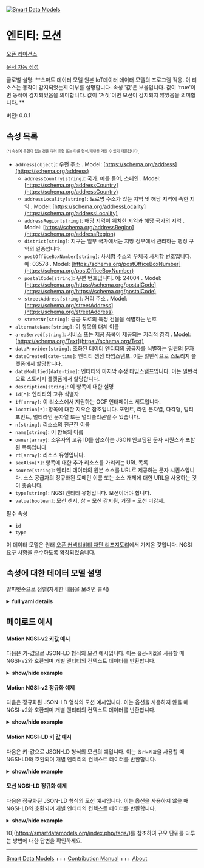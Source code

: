 <!-- 10-Header -->  
[![Smart Data Models](https://smartdatamodels.org/wp-content/uploads/2022/01/SmartDataModels_logo.png "Logo")](https://smartdatamodels.org)  
엔티티: 모션  
=======<!-- /10-Header -->  
<!-- 15-License -->  
[오픈 라이선스](https://github.com/smart-data-models//dataModel.OCF/blob/master/Motion/LICENSE.md)  
[문서 자동 생성](https://docs.google.com/presentation/d/e/2PACX-1vTs-Ng5dIAwkg91oTTUdt8ua7woBXhPnwavZ0FxgR8BsAI_Ek3C5q97Nd94HS8KhP-r_quD4H0fgyt3/pub?start=false&loop=false&delayms=3000#slide=id.gb715ace035_0_60)  
<!-- /15-License -->  
<!-- 20-Description -->  
글로벌 설명: **스마트 데이터 모델 원본 IoT데이터 데이터 모델의 프로그램 적응. 이 리소스는 동작이 감지되었는지 여부를 설명합니다. 속성 '값'은 부울입니다. 값이 'true'이면 동작이 감지되었음을 의미합니다. 값이 '거짓'이면 모션이 감지되지 않았음을 의미합니다. **  
버전: 0.0.1  
<!-- /20-Description -->  
<!-- 30-PropertiesList -->  

## 속성 목록  

<sup><sub>[*] 속성에 유형이 없는 것은 여러 유형 또는 다른 형식/패턴을 가질 수 있기 때문입니다</sub></sup>.  
- `address[object]`: 우편 주소  . Model: [https://schema.org/address](https://schema.org/address)	- `addressCountry[string]`: 국가. 예를 들어, 스페인  . Model: [https://schema.org/addressCountry](https://schema.org/addressCountry)  
	- `addressLocality[string]`: 도로명 주소가 있는 지역 및 해당 지역에 속한 지역  . Model: [https://schema.org/addressLocality](https://schema.org/addressLocality)  
	- `addressRegion[string]`: 해당 지역이 위치한 지역과 해당 국가의 지역  . Model: [https://schema.org/addressRegion](https://schema.org/addressRegion)  
	- `district[string]`: 지구는 일부 국가에서는 지방 정부에서 관리하는 행정 구역의 일종입니다.    
	- `postOfficeBoxNumber[string]`: 사서함 주소의 우체국 사서함 번호입니다. 예: 03578  . Model: [https://schema.org/postOfficeBoxNumber](https://schema.org/postOfficeBoxNumber)  
	- `postalCode[string]`: 우편 번호입니다. 예: 24004  . Model: [https://schema.org/https://schema.org/postalCode](https://schema.org/https://schema.org/postalCode)  
	- `streetAddress[string]`: 거리 주소  . Model: [https://schema.org/streetAddress](https://schema.org/streetAddress)  
	- `streetNr[string]`: 공공 도로의 특정 건물을 식별하는 번호    
- `alternateName[string]`: 이 항목의 대체 이름  - `areaServed[string]`: 서비스 또는 제공 품목이 제공되는 지리적 영역  . Model: [https://schema.org/Text](https://schema.org/Text)- `dataProvider[string]`: 조화된 데이터 엔티티의 공급자를 식별하는 일련의 문자  - `dateCreated[date-time]`: 엔티티 생성 타임스탬프. 이는 일반적으로 스토리지 플랫폼에서 할당합니다.  - `dateModified[date-time]`: 엔티티의 마지막 수정 타임스탬프입니다. 이는 일반적으로 스토리지 플랫폼에서 할당합니다.  - `description[string]`: 이 항목에 대한 설명  - `id[*]`: 엔티티의 고유 식별자  - `if[array]`: 이 리소스에서 지원하는 OCF 인터페이스 세트입니다.  - `location[*]`: 항목에 대한 지오숀 참조입니다. 포인트, 라인 문자열, 다각형, 멀티포인트, 멀티라인 문자열 또는 멀티폴리곤일 수 있습니다.  - `n[string]`: 리소스의 친근한 이름  - `name[string]`: 이 항목의 이름  - `owner[array]`: 소유자의 고유 ID를 참조하는 JSON 인코딩된 문자 시퀀스가 포함된 목록입니다.  - `rt[array]`: 리소스 유형입니다.  - `seeAlso[*]`: 항목에 대한 추가 리소스를 가리키는 URL 목록  - `source[string]`: 엔티티 데이터의 원본 소스를 URL로 제공하는 문자 시퀀스입니다. 소스 공급자의 정규화된 도메인 이름 또는 소스 개체에 대한 URL을 사용하는 것이 좋습니다.  - `type[string]`: NGSI 엔티티 유형입니다. 모션이어야 합니다.  - `value[boolean]`: 모션 센서, 참 = 모션 감지됨, 거짓 = 모션 미감지.  <!-- /30-PropertiesList -->  
<!-- 35-RequiredProperties -->  
필수 속성  
- `id`  - `type`  <!-- /35-RequiredProperties -->  
<!-- 40-RequiredProperties -->  
이 데이터 모델은 원래 [오픈 커넥티비티 재단 리포지토리](https://github.com/openconnectivityfoundation/IoTDataModels)에서 가져온 것입니다. NGSI 요구 사항을 준수하도록 확장되었습니다.  
<!-- /40-RequiredProperties -->  
<!-- 50-DataModelHeader -->  
## 속성에 대한 데이터 모델 설명  
알파벳순으로 정렬(자세한 내용을 보려면 클릭)  
<!-- /50-DataModelHeader -->  
<!-- 60-ModelYaml -->  
<details><summary><strong>full yaml details</strong></summary>    
```yaml  
Motion:    
  description: 'Smart Data Models Program adaptation of the original IoTData data Models. This Resource describes whether motion has been sensed or not. The Property ''value'' is a boolean. A value of ''true'' means that motion has been sensed. A value of ''false'' means that motion not been sensed. '    
  properties:    
    address:    
      description: The mailing address    
      properties:    
        addressCountry:    
          description: 'The country. For example, Spain'    
          type: string    
          x-ngsi:    
            model: https://schema.org/addressCountry    
            type: Property    
        addressLocality:    
          description: 'The locality in which the street address is, and which is in the region'    
          type: string    
          x-ngsi:    
            model: https://schema.org/addressLocality    
            type: Property    
        addressRegion:    
          description: 'The region in which the locality is, and which is in the country'    
          type: string    
          x-ngsi:    
            model: https://schema.org/addressRegion    
            type: Property    
        district:    
          description: 'A district is a type of administrative division that, in some countries, is managed by the local government'    
          type: string    
          x-ngsi:    
            type: Property    
        postOfficeBoxNumber:    
          description: 'The post office box number for PO box addresses. For example, 03578'    
          type: string    
          x-ngsi:    
            model: https://schema.org/postOfficeBoxNumber    
            type: Property    
        postalCode:    
          description: 'The postal code. For example, 24004'    
          type: string    
          x-ngsi:    
            model: https://schema.org/https://schema.org/postalCode    
            type: Property    
        streetAddress:    
          description: The street address    
          type: string    
          x-ngsi:    
            model: https://schema.org/streetAddress    
            type: Property    
        streetNr:    
          description: Number identifying a specific property on a public street    
          type: string    
          x-ngsi:    
            type: Property    
      type: object    
      x-ngsi:    
        model: https://schema.org/address    
        type: Property    
    alternateName:    
      description: An alternative name for this item    
      type: string    
      x-ngsi:    
        type: Property    
    areaServed:    
      description: The geographic area where a service or offered item is provided    
      type: string    
      x-ngsi:    
        model: https://schema.org/Text    
        type: Property    
    dataProvider:    
      description: A sequence of characters identifying the provider of the harmonised data entity    
      type: string    
      x-ngsi:    
        type: Property    
    dateCreated:    
      description: Entity creation timestamp. This will usually be allocated by the storage platform    
      format: date-time    
      type: string    
      x-ngsi:    
        type: Property    
    dateModified:    
      description: Timestamp of the last modification of the entity. This will usually be allocated by the storage platform    
      format: date-time    
      type: string    
      x-ngsi:    
        type: Property    
    description:    
      description: A description of this item    
      type: string    
      x-ngsi:    
        type: Property    
    id:    
      anyOf:    
        - description: Identifier format of any NGSI entity    
          maxLength: 256    
          minLength: 1    
          pattern: ^[\w\-\.\{\}\$\+\*\[\]`|~^@!,:\\]+$    
          type: string    
          x-ngsi:    
            type: Property    
        - description: Identifier format of any NGSI entity    
          format: uri    
          type: string    
          x-ngsi:    
            type: Property    
      description: Unique identifier of the entity    
      x-ngsi:    
        type: Property    
    if:    
      description: The OCF Interface set supported by this Resource.    
      items:    
        enum:    
          - oic.if.s    
          - oic.if.baseline    
        type: string    
      minItems: 2    
      readOnly: true    
      type: array    
      uniqueItems: true    
      x-ngsi:    
        type: Property    
    location:    
      description: 'Geojson reference to the item. It can be Point, LineString, Polygon, MultiPoint, MultiLineString or MultiPolygon'    
      oneOf:    
        - description: Geojson reference to the item. Point    
          properties:    
            bbox:    
              items:    
                type: number    
              minItems: 4    
              type: array    
            coordinates:    
              items:    
                type: number    
              minItems: 2    
              type: array    
            type:    
              enum:    
                - Point    
              type: string    
          required:    
            - type    
            - coordinates    
          title: GeoJSON Point    
          type: object    
          x-ngsi:    
            type: GeoProperty    
        - description: Geojson reference to the item. LineString    
          properties:    
            bbox:    
              items:    
                type: number    
              minItems: 4    
              type: array    
            coordinates:    
              items:    
                items:    
                  type: number    
                minItems: 2    
                type: array    
              minItems: 2    
              type: array    
            type:    
              enum:    
                - LineString    
              type: string    
          required:    
            - type    
            - coordinates    
          title: GeoJSON LineString    
          type: object    
          x-ngsi:    
            type: GeoProperty    
        - description: Geojson reference to the item. Polygon    
          properties:    
            bbox:    
              items:    
                type: number    
              minItems: 4    
              type: array    
            coordinates:    
              items:    
                items:    
                  items:    
                    type: number    
                  minItems: 2    
                  type: array    
                minItems: 4    
                type: array    
              type: array    
            type:    
              enum:    
                - Polygon    
              type: string    
          required:    
            - type    
            - coordinates    
          title: GeoJSON Polygon    
          type: object    
          x-ngsi:    
            type: GeoProperty    
        - description: Geojson reference to the item. MultiPoint    
          properties:    
            bbox:    
              items:    
                type: number    
              minItems: 4    
              type: array    
            coordinates:    
              items:    
                items:    
                  type: number    
                minItems: 2    
                type: array    
              type: array    
            type:    
              enum:    
                - MultiPoint    
              type: string    
          required:    
            - type    
            - coordinates    
          title: GeoJSON MultiPoint    
          type: object    
          x-ngsi:    
            type: GeoProperty    
        - description: Geojson reference to the item. MultiLineString    
          properties:    
            bbox:    
              items:    
                type: number    
              minItems: 4    
              type: array    
            coordinates:    
              items:    
                items:    
                  items:    
                    type: number    
                  minItems: 2    
                  type: array    
                minItems: 2    
                type: array    
              type: array    
            type:    
              enum:    
                - MultiLineString    
              type: string    
          required:    
            - type    
            - coordinates    
          title: GeoJSON MultiLineString    
          type: object    
          x-ngsi:    
            type: GeoProperty    
        - description: Geojson reference to the item. MultiLineString    
          properties:    
            bbox:    
              items:    
                type: number    
              minItems: 4    
              type: array    
            coordinates:    
              items:    
                items:    
                  items:    
                    items:    
                      type: number    
                    minItems: 2    
                    type: array    
                  minItems: 4    
                  type: array    
                type: array    
              type: array    
            type:    
              enum:    
                - MultiPolygon    
              type: string    
          required:    
            - type    
            - coordinates    
          title: GeoJSON MultiPolygon    
          type: object    
          x-ngsi:    
            type: GeoProperty    
      x-ngsi:    
        type: GeoProperty    
    n:    
      description: Friendly name of the Resource    
      maxLength: 64    
      readOnly: true    
      type: string    
      x-ngsi:    
        type: Property    
    name:    
      description: The name of this item    
      type: string    
      x-ngsi:    
        type: Property    
    owner:    
      description: A List containing a JSON encoded sequence of characters referencing the unique Ids of the owner(s)    
      items:    
        anyOf:    
          - description: Identifier format of any NGSI entity    
            maxLength: 256    
            minLength: 1    
            pattern: ^[\w\-\.\{\}\$\+\*\[\]`|~^@!,:\\]+$    
            type: string    
            x-ngsi:    
              type: Property    
          - description: Identifier format of any NGSI entity    
            format: uri    
            type: string    
            x-ngsi:    
              type: Property    
        description: Unique identifier of the entity    
        x-ngsi:    
          type: Property    
      type: array    
      x-ngsi:    
        type: Property    
    rt:    
      description: The Resource Type.    
      items:    
        enum:    
          - oic.r.sensor.motion    
        maxLength: 64    
        type: string    
      minItems: 1    
      readOnly: true    
      type: array    
      uniqueItems: true    
      x-ngsi:    
        type: Property    
    seeAlso:    
      description: list of uri pointing to additional resources about the item    
      oneOf:    
        - items:    
            format: uri    
            type: string    
          minItems: 1    
          type: array    
        - format: uri    
          type: string    
      x-ngsi:    
        type: Property    
    source:    
      description: 'A sequence of characters giving the original source of the entity data as a URL. Recommended to be the fully qualified domain name of the source provider, or the URL to the source object'    
      type: string    
      x-ngsi:    
        type: Property    
    type:    
      description: NGSI entity type. It has to be Motion    
      enum:    
        - Motion    
      type: string    
      x-ngsi:    
        type: Property    
    value:    
      description: 'The motion sensor, true = motion sensed, false = motion not sensed.'    
      readOnly: true    
      type: boolean    
      x-ngsi:    
        type: Property    
  required:    
    - id    
    - type    
  type: object    
  x-derived-from: https://github.com/OpenInterConnect/IoTDataModels/blob/master/MotionResURI.swagger.json    
  x-disclaimer: 'Redistribution and use in source and binary forms, with or without modification, are permitted  provided that the license conditions are met. Copyleft (c) 2022 Contributors to Smart Data Models Program'    
  x-license-url: https://github.com/smart-data-models/dataModel.OCF/blob/master/Motion/LICENSE.md    
  x-model-schema: https://smart-data-models.github.io/dataModel.IoTDataModels/Motion/schema.json    
  x-model-tags: OCF    
  x-version: 0.0.1    
```  
</details>    
<!-- /60-ModelYaml -->  
<!-- 70-MiddleNotes -->  
<!-- /70-MiddleNotes -->  
<!-- 80-Examples -->  
## 페이로드 예시  
#### Motion NGSI-v2 키값 예시  
다음은 키-값으로 JSON-LD 형식의 모션 예시입니다. 이는 `옵션=키값`을 사용할 때 NGSI-v2와 호환되며 개별 엔티티의 컨텍스트 데이터를 반환합니다.  
<details><summary><strong>show/hide example</strong></summary>    
```json  
{  
    "id": "urn:ngsi-ld:Motion:id:WJTJ:57187676",  
    "dateCreated": "2019-07-10T18:06:29Z",  
    "dateModified": "2001-04-25T00:12:11Z",  
    "source": "Home expert watch result. Necessary bill picture time mean protect arrive. Sort home generation hope activity ",  
    "name": "Appear close than because chair article interest. Serious another red speech. Science weight house w",  
    "alternateName": "Training hard own six himself land guess kind. Fact travel organization be or. College most attention d",  
    "description": "Wonder picture bed ",  
    "dataProvider": "Loss sta",  
    "owner": [  
        "urn:ngsi-ld:Motion:items:KBNW:57561673",  
        "urn:ngsi-ld:Motion:items:JGNJ:31536690"  
    ],  
    "seeAlso": [  
        "urn:ngsi-ld:Motion:items:OMHS:02373339"  
    ],  
    "location": {  
        "type": "Point",  
        "coordinates": [  
            57.4145695,  
            -150.804706  
        ]  
    },  
    "address": {  
        "streetAddress": "Color mother believe. Ahead miss watch board middle me a",  
        "addressLocality": "Bit various front chair like middle stat",  
        "addressRegion": "Service design medical we.",  
        "addressCountry": "Career official outside Mr environment far. Card yeah productio",  
        "postalCode": "Center politics theory interesting population letter. Edge strong how question.",  
        "postOfficeBoxNumber": "Learn buy program under. Read glass enough fine key fall seat. Whom example study we.",  
        "streetNr": "Sell produce business majority drug simple since. Me arrive four four small head.",  
        "district": "Exactly what every support. Even mean exactly resource decision southern fight. Huge dark street."  
    },  
    "areaServed": "Project wide teacher myself card scene. Dog get we.",  
    "rt": [  
        "oic.r.sensor.motion"  
    ],  
    "value": true,  
    "n": "Shake half design campaign.",  
    "if": [  
        "oic.if.s",  
        "oic.if.baseline"  
    ],  
    "type": "Motion"  
}  
```  
</details>  
#### Motion NGSI-v2 정규화 예제  
다음은 정규화된 JSON-LD 형식의 모션 예시입니다. 이는 옵션을 사용하지 않을 때 NGSI-v2와 호환되며 개별 엔티티의 컨텍스트 데이터를 반환합니다.  
<details><summary><strong>show/hide example</strong></summary>    
```json  
{  
    "id": "urn:ngsi-ld:Motion:id:WJTJ:57187676",  
    "dateCreated": {  
        "type": "DateTime",  
        "value": "2019-07-10T18:06:29Z"  
    },  
    "dateModified": {  
        "type": "DateTime",  
        "value": "2001-04-25T00:12:11Z"  
    },  
    "source": {  
        "type": "Text",  
        "value": "Home expert watch result. Necessary bill picture time mean protect arrive. Sort home generation hope activity "  
    },  
    "name": {  
        "type": "Text",  
        "value": "Appear close than because chair article interest. Serious another red speech. Science weight house w"  
    },  
    "alternateName": {  
        "type": "Text",  
        "value": "Training hard own six himself land guess kind. Fact travel organization be or. College most attention d"  
    },  
    "description": {  
        "type": "Text",  
        "value": "Wonder picture bed "  
    },  
    "dataProvider": {  
        "type": "Text",  
        "value": "Loss sta"  
    },  
    "owner": {  
        "type": "StructuredValue",  
        "value": [  
            "urn:ngsi-ld:Motion:items:KBNW:57561673",  
            "urn:ngsi-ld:Motion:items:JGNJ:31536690"  
        ]  
    },  
    "seeAlso": {  
        "type": "StructuredValue",  
        "value": [  
            "urn:ngsi-ld:Motion:items:OMHS:02373339"  
        ]  
    },  
    "location": {  
        "type": "geo:json",  
        "value": {  
            "type": "Point",  
            "coordinates": [  
                57.4145695,  
                -150.804706  
            ]  
        }  
    },  
    "address": {  
        "type": "StructuredValue",  
        "value": {  
            "streetAddress": "Color mother believe. Ahead miss watch board middle me a",  
            "addressLocality": "Bit various front chair like middle stat",  
            "addressRegion": "Service design medical we.",  
            "addressCountry": "Career official outside Mr environment far. Card yeah productio",  
            "postalCode": "Center politics theory interesting population letter. Edge strong how question.",  
            "postOfficeBoxNumber": "Learn buy program under. Read glass enough fine key fall seat. Whom example study we.",  
            "streetNr": "Sell produce business majority drug simple since. Me arrive four four small head.",  
            "district": "Exactly what every support. Even mean exactly resource decision southern fight. Huge dark street."  
        }  
    },  
    "areaServed": {  
        "type": "Text",  
        "value": "Project wide teacher myself card scene. Dog get we."  
    },  
    "rt": {  
        "type": "StructuredValue",  
        "value": [  
            "oic.r.sensor.motion"  
        ]  
    },  
    "value": {  
        "type": "Boolean",  
        "value": true  
    },  
    "n": {  
        "type": "Text",  
        "value": "Shake half design campaign."  
    },  
    "if": {  
        "type": "StructuredValue",  
        "value": [  
            "oic.if.s",  
            "oic.if.baseline"  
        ]  
    },  
    "type": "Motion"  
}  
```  
</details>  
#### Motion NGSI-LD 키 값 예시  
다음은 키-값으로 JSON-LD 형식의 모션의 예입니다. 이는 `옵션=키값`을 사용할 때 NGSI-LD와 호환되며 개별 엔티티의 컨텍스트 데이터를 반환합니다.  
<details><summary><strong>show/hide example</strong></summary>    
```json  
{  
    "id": "urn:ngsi-ld:Motion:id:WJTJ:57187676",  
    "dateCreated": "2019-07-10T18:06:29Z",  
    "dateModified": "2001-04-25T00:12:11Z",  
    "source": "Home expert watch result. Necessary bill picture time mean protect arrive. Sort home generation hope activity ",  
    "name": "Appear close than because chair article interest. Serious another red speech. Science weight house w",  
    "alternateName": "Training hard own six himself land guess kind. Fact travel organization be or. College most attention d",  
    "description": "Wonder picture bed ",  
    "dataProvider": "Loss sta",  
    "owner": [  
        "urn:ngsi-ld:Motion:items:KBNW:57561673",  
        "urn:ngsi-ld:Motion:items:JGNJ:31536690"  
    ],  
    "seeAlso": [  
        "urn:ngsi-ld:Motion:items:OMHS:02373339"  
    ],  
    "location": {  
        "type": "Point",  
        "coordinates": [  
            57.4145695,  
            -150.804706  
        ]  
    },  
    "address": {  
        "streetAddress": "Color mother believe. Ahead miss watch board middle me a",  
        "addressLocality": "Bit various front chair like middle stat",  
        "addressRegion": "Service design medical we.",  
        "addressCountry": "Career official outside Mr environment far. Card yeah productio",  
        "postalCode": "Center politics theory interesting population letter. Edge strong how question.",  
        "postOfficeBoxNumber": "Learn buy program under. Read glass enough fine key fall seat. Whom example study we.",  
        "streetNr": "Sell produce business majority drug simple since. Me arrive four four small head.",  
        "district": "Exactly what every support. Even mean exactly resource decision southern fight. Huge dark street."  
    },  
    "areaServed": "Project wide teacher myself card scene. Dog get we.",  
    "rt": [  
        "oic.r.sensor.motion"  
    ],  
    "value": true,  
    "n": "Shake half design campaign.",  
    "if": [  
        "oic.if.s",  
        "oic.if.baseline"  
    ],  
    "type": "Motion",  
    "@context": [  
        "https://smartdatamodels.org/context.jsonld"  
    ]  
}  
```  
</details>  
#### 모션 NGSI-LD 정규화 예제  
다음은 정규화된 JSON-LD 형식의 모션 예시입니다. 이는 옵션을 사용하지 않을 때 NGSI-LD와 호환되며 개별 엔티티의 컨텍스트 데이터를 반환합니다.  
<details><summary><strong>show/hide example</strong></summary>    
```json  
{  
    "id": "urn:ngsi-ld:Motion:id:WJTJ:57187676",  
    "dateCreated": {  
        "type": "Property",  
        "value": {  
            "@type": "DateTime",  
            "@value": "2019-07-10T18:06:29Z"  
        }  
    },  
    "dateModified": {  
        "type": "Property",  
        "value": {  
            "@type": "DateTime",  
            "@value": "2001-04-25T00:12:11Z"  
        }  
    },  
    "source": {  
        "type": "Property",  
        "value": "Home expert watch result. Necessary bill picture time mean protect arrive. Sort home generation hope activity "  
    },  
    "name": {  
        "type": "Property",  
        "value": "Appear close than because chair article interest. Serious another red speech. Science weight house w"  
    },  
    "alternateName": {  
        "type": "Property",  
        "value": "Training hard own six himself land guess kind. Fact travel organization be or. College most attention d"  
    },  
    "description": {  
        "type": "Property",  
        "value": "Wonder picture bed "  
    },  
    "dataProvider": {  
        "type": "Property",  
        "value": "Loss sta"  
    },  
    "owner": {  
        "type": "Property",  
        "value": [  
            "urn:ngsi-ld:Motion:items:KBNW:57561673",  
            "urn:ngsi-ld:Motion:items:JGNJ:31536690"  
        ]  
    },  
    "seeAlso": {  
        "type": "Property",  
        "value": [  
            "urn:ngsi-ld:Motion:items:OMHS:02373339"  
        ]  
    },  
    "location": {  
        "type": "GeoProperty",  
        "value": {  
            "type": "Point",  
            "coordinates": [  
                57.4145695,  
                -150.804706  
            ]  
        }  
    },  
    "address": {  
        "type": "Property",  
        "value": {  
            "streetAddress": "Color mother believe. Ahead miss watch board middle me a",  
            "addressLocality": "Bit various front chair like middle stat",  
            "addressRegion": "Service design medical we.",  
            "addressCountry": "Career official outside Mr environment far. Card yeah productio",  
            "postalCode": "Center politics theory interesting population letter. Edge strong how question.",  
            "postOfficeBoxNumber": "Learn buy program under. Read glass enough fine key fall seat. Whom example study we.",  
            "streetNr": "Sell produce business majority drug simple since. Me arrive four four small head.",  
            "district": "Exactly what every support. Even mean exactly resource decision southern fight. Huge dark street."  
        }  
    },  
    "areaServed": {  
        "type": "Property",  
        "value": "Project wide teacher myself card scene. Dog get we."  
    },  
    "rt": {  
        "type": "Property",  
        "value": [  
            "oic.r.sensor.motion"  
        ]  
    },  
    "value": {  
        "type": "Property",  
        "value": true  
    },  
    "n": {  
        "type": "Property",  
        "value": "Shake half design campaign."  
    },  
    "if": {  
        "type": "Property",  
        "value": [  
            "oic.if.s",  
            "oic.if.baseline"  
        ]  
    },  
    "type": "Motion",  
    "@context": [  
        "https://smartdatamodels.org/context.jsonld"  
    ]  
}  
```  
</details><!-- /80-Examples -->  
<!-- 90-FooterNotes -->  
<!-- /90-FooterNotes -->  
<!-- 95-Units -->  
10](https://smartdatamodels.org/index.php/faqs/)를 참조하여 규모 단위를 다루는 방법에 대한 답변을 확인하세요.  
<!-- /95-Units -->  
<!-- 97-LastFooter -->  
---  
[Smart Data Models](https://smartdatamodels.org) +++ [Contribution Manual](https://bit.ly/contribution_manual) +++ [About](https://bit.ly/Introduction_SDM)<!-- /97-LastFooter -->  
